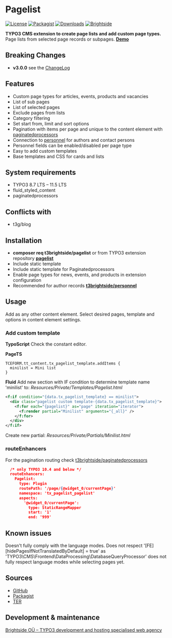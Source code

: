 # Pagelist
[![License](https://poser.pugx.org/t3brightside/pagelist/license)](LICENSE.txt)
[![Packagist](https://img.shields.io/packagist/v/t3brightside/pagelist.svg?style=flat)](https://packagist.org/packages/t3brightside/pagelist)
[![Downloads](https://poser.pugx.org/t3brightside/pagelist/downloads)](https://packagist.org/packages/t3brightside/pagelist)
[![Brightside](https://img.shields.io/badge/by-t3brightside.com-orange.svg?style=flat)](https://t3brightside.com)

**TYPO3 CMS extension to create page lists and add custom page types.**
Page lists from selected page records or subpages.
**[Demo](https://microtemplate.t3brightside.com/)**

## Breaking Changes
- **v3.0.0** see the [ChangeLog](ChangeLog)

## Features
- Custom page types for articles, events, products and vacancies
- List of sub pages
- List of selected pages
- Exclude pages from lists
- Category filtering
- Set start from, limit and sort options
- Pagination with items per page and unique to the content element with [paginatedprocessors](https://github.com/t3brightside/paginatedprocessors)
- Connection to [personnel](https://github.com/t3brightside/personnel) for authors and contact persons
- Personnel fields can be enabled/disabled per page type
- Easy to add custom templates
- Base templates and CSS for cards and lists

## System requirements
- TYPO3 8.7 LTS – 11.5 LTS
- fluid_styled_content
- paginatedprocessors

## Conflicts with
- t3g/blog

## Installation
 - **composer req t3brightside/pagelist** or from TYPO3 extension repository **[pagelist](https://extensions.typo3.org/extension/pagelist/)**
 - Include static template
 - Include static template for Paginatedprocessors
 - Enable page types for news, events, and products in extension configuration
 - Recommended for author records **[t3brightside/personnel](https://extensions.typo3.org/extension/personnel/)**

## Usage
Add as any other content element. Select desired pages, template and options in content element settings.

### Add custom template
**TypoScript**
Check the constant editor.

**PageTS**
```typoscript
TCEFORM.tt_content.tx_pagelist_template.addItems {
  minilist = Mini list
}
```
**Fluid**
Add new section with IF condition to determine template name 'minilist' to: _Resources/Private/Templates/Pagelist.html_
```xml
<f:if condition="{data.tx_pagelist_template} == minilist">
  <div class="pagelist custom template-{data.tx_pagelist_template}">
    <f:for each="{pagelist}" as="page" iteration="iterator">
      <f:render partial="Minilist" arguments="{_all}" />
    </f:for>
  </div>
</f:if>
```
Create new partial: _Resources/Private/Partials/Minilist.html_

### routeEnhancers
For the pagination routing check [t3brightside/paginatedprocessors](https://github.com/t3brightside/paginatedprocessors#readme)

```json
  /* only TYPO3 10.4 and below */
  routeEnhancers:
    Pagelist:
      type: Plugin
      routePath: '/page/{@widget_0/currentPage}'
      namespace: 'tx_pagelist_pagelist'
      aspects:
        '@widget_0/currentPage':
          type: StaticRangeMapper
          start: '1'
          end: '999'
```

## Known issues
Doesn't fully comply with the language modes. Does not respect '[FE][hidePagesIfNotTranslatedByDefault] = true' as 'TYPO3\CMS\Frontend\DataProcessing\DatabaseQueryProcessor' does not fully respect language modes while selecting pages yet.

## Sources
-  [GitHub](https://github.com/t3brightside/pagelist)
-  [Packagist](https://packagist.org/packages/t3brightside/pagelist)
-  [TER](https://extensions.typo3.org/extension/pagelist/)

## Development & maintenance
[Brightside OÜ – TYPO3 development and hosting specialised web agency](https://t3brightside.com/)
